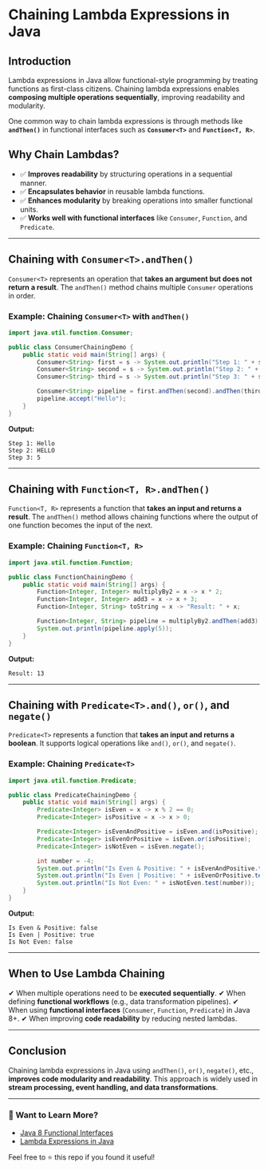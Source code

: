 # Chaining Lambda Expressions in Java

## Introduction
Lambda expressions in Java allow functional-style programming by treating functions as first-class citizens. Chaining lambda expressions enables **composing multiple operations sequentially**, improving readability and modularity.

One common way to chain lambda expressions is through methods like **`andThen()`** in functional interfaces such as **`Consumer<T>`** and **`Function<T, R>`**.

## Why Chain Lambdas?
- ✅ **Improves readability** by structuring operations in a sequential manner.
- ✅ **Encapsulates behavior** in reusable lambda functions.
- ✅ **Enhances modularity** by breaking operations into smaller functional units.
- ✅ **Works well with functional interfaces** like `Consumer`, `Function`, and `Predicate`.

---

## Chaining with `Consumer<T>.andThen()`
`Consumer<T>` represents an operation that **takes an argument but does not return a result**. The `andThen()` method chains multiple `Consumer` operations in order.

### **Example: Chaining `Consumer<T>` with `andThen()`**
```java
import java.util.function.Consumer;

public class ConsumerChainingDemo {
    public static void main(String[] args) {
        Consumer<String> first = s -> System.out.println("Step 1: " + s);
        Consumer<String> second = s -> System.out.println("Step 2: " + s.toUpperCase());
        Consumer<String> third = s -> System.out.println("Step 3: " + s.length());

        Consumer<String> pipeline = first.andThen(second).andThen(third);
        pipeline.accept("Hello");
    }
}
```
**Output:**
```
Step 1: Hello
Step 2: HELLO
Step 3: 5
```
---

## Chaining with `Function<T, R>.andThen()`
`Function<T, R>` represents a function that **takes an input and returns a result**. The `andThen()` method allows chaining functions where the output of one function becomes the input of the next.

### **Example: Chaining `Function<T, R>`**
```java
import java.util.function.Function;

public class FunctionChainingDemo {
    public static void main(String[] args) {
        Function<Integer, Integer> multiplyBy2 = x -> x * 2;
        Function<Integer, Integer> add3 = x -> x + 3;
        Function<Integer, String> toString = x -> "Result: " + x;

        Function<Integer, String> pipeline = multiplyBy2.andThen(add3).andThen(toString);
        System.out.println(pipeline.apply(5));
    }
}
```
**Output:**
```
Result: 13
```
---

## Chaining with `Predicate<T>.and()`, `or()`, and `negate()`
`Predicate<T>` represents a function that **takes an input and returns a boolean**. It supports logical operations like `and()`, `or()`, and `negate()`.

### **Example: Chaining `Predicate<T>`**
```java
import java.util.function.Predicate;

public class PredicateChainingDemo {
    public static void main(String[] args) {
        Predicate<Integer> isEven = x -> x % 2 == 0;
        Predicate<Integer> isPositive = x -> x > 0;

        Predicate<Integer> isEvenAndPositive = isEven.and(isPositive);
        Predicate<Integer> isEvenOrPositive = isEven.or(isPositive);
        Predicate<Integer> isNotEven = isEven.negate();

        int number = -4;
        System.out.println("Is Even & Positive: " + isEvenAndPositive.test(number));
        System.out.println("Is Even | Positive: " + isEvenOrPositive.test(number));
        System.out.println("Is Not Even: " + isNotEven.test(number));
    }
}
```
**Output:**
```
Is Even & Positive: false
Is Even | Positive: true
Is Not Even: false
```
---

## When to Use Lambda Chaining
✔ When multiple operations need to be **executed sequentially**.
✔ When defining **functional workflows** (e.g., data transformation pipelines).
✔ When using **functional interfaces** (`Consumer`, `Function`, `Predicate`) in Java 8+.
✔ When improving **code readability** by reducing nested lambdas.

---

## Conclusion
Chaining lambda expressions in Java using `andThen()`, `or()`, `negate()`, etc., **improves code modularity and readability**. This approach is widely used in **stream processing, event handling, and data transformations**.

---
### 📌 Want to Learn More?
- [Java 8 Functional Interfaces](https://docs.oracle.com/javase/8/docs/api/java/util/function/package-summary.html)
- [Lambda Expressions in Java](https://docs.oracle.com/javase/tutorial/java/javaOO/lambdaexpressions.html)

Feel free to ⭐ this repo if you found it useful!


